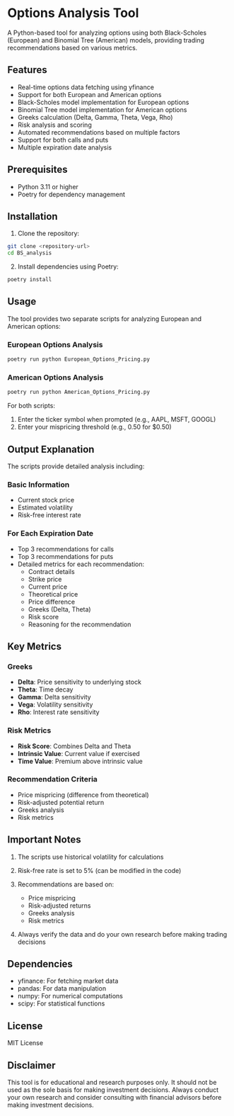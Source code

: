 # Options Analysis Tool

A Python-based tool for analyzing options using both Black-Scholes (European) and Binomial Tree (American) models, providing trading recommendations based on various metrics.

## Features

- Real-time options data fetching using yfinance
- Support for both European and American options
- Black-Scholes model implementation for European options
- Binomial Tree model implementation for American options
- Greeks calculation (Delta, Gamma, Theta, Vega, Rho)
- Risk analysis and scoring
- Automated recommendations based on multiple factors
- Support for both calls and puts
- Multiple expiration date analysis

## Prerequisites

- Python 3.11 or higher
- Poetry for dependency management

## Installation

1. Clone the repository:
```bash
git clone <repository-url>
cd BS_analysis
```

2. Install dependencies using Poetry:
```bash
poetry install
```

## Usage

The tool provides two separate scripts for analyzing European and American options:

### European Options Analysis
```bash
poetry run python European_Options_Pricing.py
```

### American Options Analysis
```bash
poetry run python American_Options_Pricing.py
```

For both scripts:
1. Enter the ticker symbol when prompted (e.g., AAPL, MSFT, GOOGL)
2. Enter your mispricing threshold (e.g., 0.50 for $0.50)

## Output Explanation

The scripts provide detailed analysis including:

### Basic Information
- Current stock price
- Estimated volatility
- Risk-free interest rate

### For Each Expiration Date
- Top 3 recommendations for calls
- Top 3 recommendations for puts
- Detailed metrics for each recommendation:
  - Contract details
  - Strike price
  - Current price
  - Theoretical price
  - Price difference
  - Greeks (Delta, Theta)
  - Risk score
  - Reasoning for the recommendation

## Key Metrics

### Greeks
- **Delta**: Price sensitivity to underlying stock
- **Theta**: Time decay
- **Gamma**: Delta sensitivity
- **Vega**: Volatility sensitivity
- **Rho**: Interest rate sensitivity

### Risk Metrics
- **Risk Score**: Combines Delta and Theta
- **Intrinsic Value**: Current value if exercised
- **Time Value**: Premium above intrinsic value

### Recommendation Criteria
- Price mispricing (difference from theoretical)
- Risk-adjusted potential return
- Greeks analysis
- Risk metrics

## Important Notes

1. The scripts use historical volatility for calculations
2. Risk-free rate is set to 5% (can be modified in the code)
3. Recommendations are based on:
   - Price mispricing
   - Risk-adjusted returns
   - Greeks analysis
   - Risk metrics

4. Always verify the data and do your own research before making trading decisions

## Dependencies

- yfinance: For fetching market data
- pandas: For data manipulation
- numpy: For numerical computations
- scipy: For statistical functions

## License

MIT License

## Disclaimer

This tool is for educational and research purposes only. It should not be used as the sole basis for making investment decisions. Always conduct your own research and consider consulting with financial advisors before making investment decisions. 
